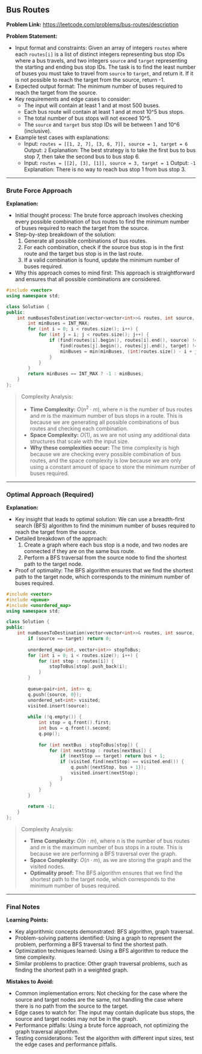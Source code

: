 ## Bus Routes
**Problem Link:** https://leetcode.com/problems/bus-routes/description

**Problem Statement:**
- Input format and constraints: Given an array of integers `routes` where each `routes[i]` is a list of distinct integers representing bus stop IDs where a bus travels, and two integers `source` and `target` representing the starting and ending bus stop IDs. The task is to find the least number of buses you must take to travel from `source` to `target`, and return it. If it is not possible to reach the target from the source, return -1.
- Expected output format: The minimum number of buses required to reach the target from the source.
- Key requirements and edge cases to consider: 
  - The input will contain at least 1 and at most 500 buses.
  - Each bus route will contain at least 1 and at most 10^5 bus stops.
  - The total number of bus stops will not exceed 10^5.
  - The `source` and `target` bus stop IDs will be between 1 and 10^6 (inclusive).
- Example test cases with explanations: 
  - Input: `routes = [[1, 2, 7], [3, 6, 7]], source = 1, target = 6`
    Output: `2`
    Explanation: The best strategy is to take the first bus to bus stop 7, then take the second bus to bus stop 6.
  - Input: `routes = [[2], [3], [1]], source = 3, target = 1`
    Output: `-1`
    Explanation: There is no way to reach bus stop 1 from bus stop 3.

---

### Brute Force Approach
**Explanation:**
- Initial thought process: The brute force approach involves checking every possible combination of bus routes to find the minimum number of buses required to reach the target from the source.
- Step-by-step breakdown of the solution:
  1. Generate all possible combinations of bus routes.
  2. For each combination, check if the source bus stop is in the first route and the target bus stop is in the last route.
  3. If a valid combination is found, update the minimum number of buses required.
- Why this approach comes to mind first: This approach is straightforward and ensures that all possible combinations are considered.

```cpp
#include <vector>
using namespace std;

class Solution {
public:
    int numBusesToDestination(vector<vector<int>>& routes, int source, int target) {
        int minBuses = INT_MAX;
        for (int i = 0; i < routes.size(); i++) {
            for (int j = i; j < routes.size(); j++) {
                if (find(routes[i].begin(), routes[i].end(), source) != routes[i].end() &&
                    find(routes[j].begin(), routes[j].end(), target) != routes[j].end()) {
                    minBuses = min(minBuses, (int)routes.size() - i + j);
                }
            }
        }
        return minBuses == INT_MAX ? -1 : minBuses;
    }
};
```

> Complexity Analysis:
> - **Time Complexity:** $O(n^2 \cdot m)$, where $n$ is the number of bus routes and $m$ is the maximum number of bus stops in a route. This is because we are generating all possible combinations of bus routes and checking each combination.
> - **Space Complexity:** $O(1)$, as we are not using any additional data structures that scale with the input size.
> - **Why these complexities occur:** The time complexity is high because we are checking every possible combination of bus routes, and the space complexity is low because we are only using a constant amount of space to store the minimum number of buses required.

---

### Optimal Approach (Required)
**Explanation:**
- Key insight that leads to optimal solution: We can use a breadth-first search (BFS) algorithm to find the minimum number of buses required to reach the target from the source.
- Detailed breakdown of the approach:
  1. Create a graph where each bus stop is a node, and two nodes are connected if they are on the same bus route.
  2. Perform a BFS traversal from the source node to find the shortest path to the target node.
- Proof of optimality: The BFS algorithm ensures that we find the shortest path to the target node, which corresponds to the minimum number of buses required.

```cpp
#include <vector>
#include <queue>
#include <unordered_map>
using namespace std;

class Solution {
public:
    int numBusesToDestination(vector<vector<int>>& routes, int source, int target) {
        if (source == target) return 0;
        
        unordered_map<int, vector<int>> stopToBus;
        for (int i = 0; i < routes.size(); i++) {
            for (int stop : routes[i]) {
                stopToBus[stop].push_back(i);
            }
        }
        
        queue<pair<int, int>> q;
        q.push({source, 0});
        unordered_set<int> visited;
        visited.insert(source);
        
        while (!q.empty()) {
            int stop = q.front().first;
            int bus = q.front().second;
            q.pop();
            
            for (int nextBus : stopToBus[stop]) {
                for (int nextStop : routes[nextBus]) {
                    if (nextStop == target) return bus + 1;
                    if (visited.find(nextStop) == visited.end()) {
                        q.push({nextStop, bus + 1});
                        visited.insert(nextStop);
                    }
                }
            }
        }
        
        return -1;
    }
};
```

> Complexity Analysis:
> - **Time Complexity:** $O(n \cdot m)$, where $n$ is the number of bus routes and $m$ is the maximum number of bus stops in a route. This is because we are performing a BFS traversal over the graph.
> - **Space Complexity:** $O(n \cdot m)$, as we are storing the graph and the visited nodes.
> - **Optimality proof:** The BFS algorithm ensures that we find the shortest path to the target node, which corresponds to the minimum number of buses required.

---

### Final Notes

**Learning Points:**
- Key algorithmic concepts demonstrated: BFS algorithm, graph traversal.
- Problem-solving patterns identified: Using a graph to represent the problem, performing a BFS traversal to find the shortest path.
- Optimization techniques learned: Using a BFS algorithm to reduce the time complexity.
- Similar problems to practice: Other graph traversal problems, such as finding the shortest path in a weighted graph.

**Mistakes to Avoid:**
- Common implementation errors: Not checking for the case where the source and target nodes are the same, not handling the case where there is no path from the source to the target.
- Edge cases to watch for: The input may contain duplicate bus stops, the source and target nodes may not be in the graph.
- Performance pitfalls: Using a brute force approach, not optimizing the graph traversal algorithm.
- Testing considerations: Test the algorithm with different input sizes, test the edge cases and performance pitfalls.